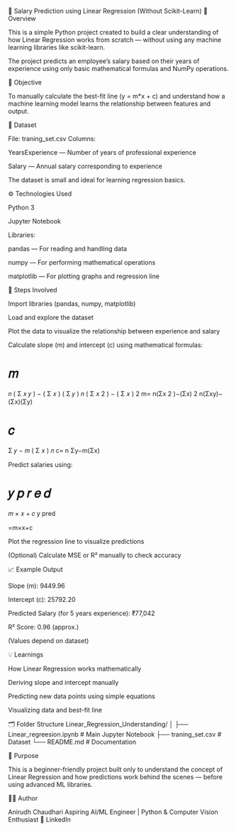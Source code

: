 💼 Salary Prediction using Linear Regression (Without Scikit-Learn)
📘 Overview

This is a simple Python project created to build a clear understanding of how Linear Regression works from scratch — without using any machine learning libraries like scikit-learn.

The project predicts an employee’s salary based on their years of experience using only basic mathematical formulas and NumPy operations.

🧠 Objective

To manually calculate the best-fit line (y = m*x + c) and understand how a machine learning model learns the relationship between features and output.

🧩 Dataset

File: traning_set.csv
Columns:

YearsExperience — Number of years of professional experience

Salary — Annual salary corresponding to experience

The dataset is small and ideal for learning regression basics.

⚙️ Technologies Used

Python 3

Jupyter Notebook

Libraries:

pandas — For reading and handling data

numpy — For performing mathematical operations

matplotlib — For plotting graphs and regression line

🚀 Steps Involved

Import libraries (pandas, numpy, matplotlib)

Load and explore the dataset

Plot the data to visualize the relationship between experience and salary

Calculate slope (m) and intercept (c) using mathematical formulas:

𝑚
=
𝑛
(
Σ
𝑥
𝑦
)
−
(
Σ
𝑥
)
(
Σ
𝑦
)
𝑛
(
Σ
𝑥
2
)
−
(
Σ
𝑥
)
2
m=
n(Σx
2
)−(Σx)
2
n(Σxy)−(Σx)(Σy)
	​

𝑐
=
Σ
𝑦
−
𝑚
(
Σ
𝑥
)
𝑛
c=
n
Σy−m(Σx)
	​


Predict salaries using:

𝑦
𝑝
𝑟
𝑒
𝑑
=
𝑚
×
𝑥
+
𝑐
y
pred
	​

=m×x+c

Plot the regression line to visualize predictions

(Optional) Calculate MSE or R² manually to check accuracy

📈 Example Output

Slope (m): 9449.96

Intercept (c): 25792.20

Predicted Salary (for 5 years experience): ₹77,042

R² Score: 0.96 (approx.)

(Values depend on dataset)

💡 Learnings

How Linear Regression works mathematically

Deriving slope and intercept manually

Predicting new data points using simple equations

Visualizing data and best-fit line

🗂️ Folder Structure
Linear_Regression_Understanding/
│
├── Linear_regreesion.ipynb   # Main Jupyter Notebook
├── traning_set.csv           # Dataset
└── README.md                 # Documentation

🎯 Purpose

This is a beginner-friendly project built only to understand the concept of Linear Regression and how predictions work behind the scenes — before using advanced ML libraries.

👨‍💻 Author

Anirudh Chaudhari
Aspiring AI/ML Engineer | Python & Computer Vision Enthusiast
🔗 LinkedIn
